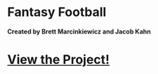 # Fantasy Football
**Created by Brett Marcinkiewicz and Jacob Kahn**
 
# [View the Project!](https://fantasy-football-brett-jacob.herokuapp.com/)
 
 
